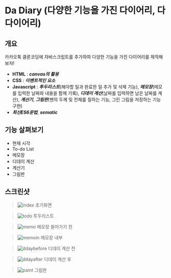 # Da Diary (다양한 기능을 가진 다이어리, 다다이어리)
## 개요
 카카오톡 클론코딩에 자바스크립트를 추가하여 다양한 기능을 가진 다이어리를 제작해보자!

- **HTML** : ***canvas의 활용***
- **CSS** : ***이벤트적인 요소***
- **Javascript** : ***투두리스트***(해야할 일과 완료한 일 추가 및 삭제 기능), ***메모장***(메모를 입력한 날짜와 내용을 함께 기록), ***디데이 계산***(날짜를 입력하면 남은 날짜를 계산), ***계산기***, ***그림판***(펜의 두께 및 전체를 칠하는 기능, 그린 그림을 저장하는 기능 구현)
- ***최신ES6문법***, ***sematic***

## 기능 살펴보기

- 현재 시각
- To-do List
- 메모장
- 디데이 계산
- 계산기
- 그림판




## 스크린샷

>![index](https://user-images.githubusercontent.com/78056880/121689864-1d7b7200-cb00-11eb-8c00-961a6095ca90.PNG)
> 초기화면 


>![todo](https://user-images.githubusercontent.com/78056880/121689979-413eb800-cb00-11eb-8cdb-56282c60fd6b.PNG)
> 투두리스트



>![memo](https://user-images.githubusercontent.com/78056880/121689988-43a11200-cb00-11eb-936c-ff6f9fb3bac2.PNG)
> 메모장 들어가기 전



>![memoin](https://user-images.githubusercontent.com/78056880/121689993-456ad580-cb00-11eb-9568-2fe1c96df5a8.PNG)
> 메모장 내부


>![ddaybefore](https://user-images.githubusercontent.com/78056880/121690001-469c0280-cb00-11eb-98b1-ade14632bc34.PNG)
> 디데이 계산 전



>![ddayafter](https://user-images.githubusercontent.com/78056880/121690005-47cd2f80-cb00-11eb-808e-f6a39154b517.PNG)
> 디데이 계산 후


>![paint](https://user-images.githubusercontent.com/78056880/121690012-4996f300-cb00-11eb-9252-df64fe75836e.PNG)
> 그림판


